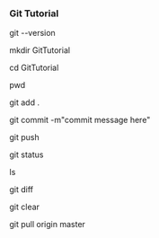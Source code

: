 ### Git Tutorial

git --version

mkdir GitTutorial

cd GitTutorial

pwd

git add .

git commit -m"commit message here"

git push

git status

ls


git diff

git clear

git pull origin master
